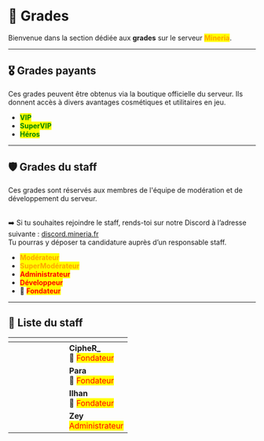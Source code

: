 # 📛 Grades

Bienvenue dans la section dédiée aux **grades** sur le serveur <mark style="color:orange;">**Mineria**</mark>.

***

## 🎖️ Grades payants

Ces grades peuvent être obtenus via la boutique officielle du serveur. Ils donnent accès à divers avantages cosmétiques et utilitaires en jeu.

* <mark style="color:green;">**VIP**</mark>
* <mark style="color:green;">**SuperVIP**</mark>
* <mark style="color:green;">**Héros**</mark>

***

## 🛡️ Grades du staff

Ces grades sont réservés aux membres de l'équipe de modération et de développement du serveur.

\
➡️ Si tu souhaites rejoindre le staff, rends-toi sur notre Discord à l’adresse suivante : [discord.mineria.fr](https://discord.mineria.fr)\
Tu pourras y déposer ta candidature auprès d’un responsable staff.



* <mark style="color:orange;">**Modérateur**</mark>
* <mark style="color:orange;">**SuperModérateur**</mark>
* <mark style="color:red;">**Administrateur**</mark>
* <mark style="color:red;">**Développeur**</mark>
* 👑 <mark style="color:red;">**Fondateur**</mark>

***

## 👑 Liste du staff

<table data-header-hidden><thead><tr><th width="100" align="center"></th><th></th></tr></thead><tbody><tr><td align="center"><img src="https://mineria.fr/api/skin-api/avatars/face/CipheR_.png" alt=""></td><td><strong>CipheR_</strong><br>👑 <mark style="color:red;">Fondateur</mark></td></tr><tr><td align="center"><img src="https://mineria.fr/api/skin-api/avatars/face/Para.png" alt=""></td><td><strong>Para</strong><br>👑 <mark style="color:red;">Fondateur</mark></td></tr><tr><td align="center"><img src="https://mineria.fr/api/skin-api/avatars/face/Ilhan.png" alt=""></td><td><strong>Ilhan</strong><br>👑 <mark style="color:red;">Fondateur</mark></td></tr><tr><td align="center"><img src="https://mineria.fr/api/skin-api/avatars/face/Zey.png" alt=""></td><td><strong>Zey</strong><br><mark style="color:red;">Administrateur</mark></td></tr></tbody></table>
